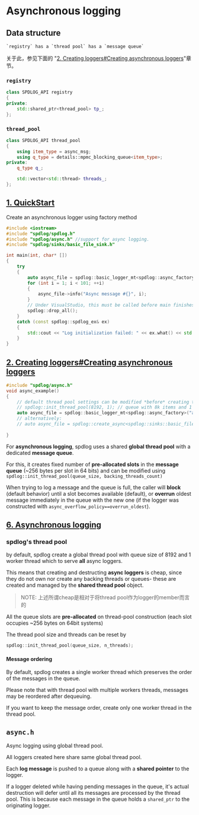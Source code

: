 # Asynchronous logging



## Data structure

```
`registry` has a `thread pool` has a `message queue`
```

关于此，参见下面的 "[2. Creating loggers#Creating asynchronous loggers](https://github.com/gabime/spdlog/wiki/2.-Creating-loggers#creating-asynchronous-loggers)"章节。



### `registry`

```C++
class SPDLOG_API registry
{
private:
	std::shared_ptr<thread_pool> tp_;
};
```



### `thread_pool`

```C++
class SPDLOG_API thread_pool
{
	using item_type = async_msg;
	using q_type = details::mpmc_blocking_queue<item_type>;
private:
	q_type q_;

	std::vector<std::thread> threads_;
};

```



## [1. QuickStart](https://github.com/gabime/spdlog/wiki/1.-QuickStart) 



Create an asynchronous logger using factory method

```C++
#include <iostream>
#include "spdlog/spdlog.h"
#include "spdlog/async.h" //support for async logging.
#include "spdlog/sinks/basic_file_sink.h"

int main(int, char* [])
{
    try
    {        
        auto async_file = spdlog::basic_logger_mt<spdlog::async_factory>("async_file_logger", "logs/async_log.txt");
        for (int i = 1; i < 101; ++i)
        {
            async_file->info("Async message #{}", i);
        }
        // Under VisualStudio, this must be called before main finishes to workaround a known VS issue
        spdlog::drop_all(); 
    }
    catch (const spdlog::spdlog_ex& ex)
    {
        std::cout << "Log initialization failed: " << ex.what() << std::endl;
    }
}
```



## [2. Creating loggers#Creating asynchronous loggers](https://github.com/gabime/spdlog/wiki/2.-Creating-loggers#creating-asynchronous-loggers)



```c++
#include "spdlog/async.h"
void async_example()
{
    // default thread pool settings can be modified *before* creating the async logger:
    // spdlog::init_thread_pool(8192, 1); // queue with 8k items and 1 backing thread.
    auto async_file = spdlog::basic_logger_mt<spdlog::async_factory>("async_file_logger", "logs/async_log.txt");
    // alternatively:
    // auto async_file = spdlog::create_async<spdlog::sinks::basic_file_sink_mt>("async_file_logger", "logs/async_log.txt");
   
}
```

For **asynchronous logging**, spdlog uses a shared **global thread pool** with a dedicated **message queue**.

For this, it creates fixed number of **pre-allocated slots** in the **message queue** (~256 bytes per slot in 64 bits) and can be modified using `spdlog::init_thread_pool(queue_size, backing_threads_count)`

When trying to log a message and the queue is full, the caller will **block** (default behavior) until a slot becomes available (default), or **overrun** oldest message immediately in the queue with the new one (if the logger was constructed with `async_overflow_policy==overrun_oldest`).

## [6. Asynchronous logging](https://github.com/gabime/spdlog/wiki/6.-Asynchronous-logging)

### spdlog's thread pool

by default, spdlog create a global thread pool with queue size of 8192 and 1 worker thread which to serve **all** async loggers.

This means that creating and destructing **async loggers** is cheap, since they do not own nor create any backing threads or queues- these are created and managed by the **shared thread pool** object.

> NOTE: 上述所谓cheap是相对于将thread pool作为logger的member而言的

All the queue slots are **pre-allocated** on thread-pool construction (each slot occupies ~256 bytes on 64bit systems)

The thread pool size and threads can be reset by

```C++
spdlog::init_thread_pool(queue_size, n_threads);
```

#### Message ordering

By default, spdlog creates a single worker thread which preserves the order of the messages in the queue.

Please note that with thread pool with multiple workers threads, messages may be reordered after dequeuing.

If you want to keep the message order, create only one worker thread in the thread pool.



## `async.h`

Async logging using global thread pool. 

All loggers created here share same global thread pool.

Each **log message** is pushed to a queue along with a **shared pointer** to the logger.

If a logger deleted while having pending messages in the queue, it's actual destruction will defer until all its messages are processed by the thread pool. This is because each message in the queue holds a `shared_ptr` to the originating logger.



